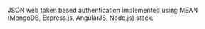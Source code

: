 JSON web token based authentication implemented using MEAN (MongoDB, Express.js, AngularJS, Node.js) stack.
